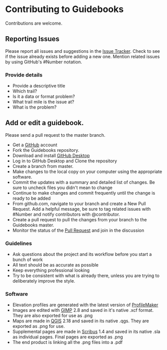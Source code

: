 # Contributing to Guidebooks

Contributions are welcome.

## Reporting Issues

Please report all issues and suggestions in the [Issue Tracker](https://github.com/nawagers/Guidebooks/issues). Check to see if the issue already exists before adding a new one. Mention related issues by using GitHub's #Number notation.

### Provide details

- Provide a descriptive title
- Which trail?
- Is it a data or format problem?
- What trail mile is the issue at?
- What is the problem?


## Add or edit a guidebook.

Please send a pull request to the master branch.

- Get a [GitHub](link) account
- Fork the Guidebooks repository.
- Download and install [GitHub Desktop](https://desktop.github.com/)
- Log in to GitHub Desktop and Clone the repository
- Create a branch from master.
- Make changes to the local copy on your computer using the appropriate software.
- Commit the updates with a summary and detailed list of changes. Be sure to uncheck files you didn't mean to change
- Continue to make changes and commit frequently until the change is ready to be added
- From github.com, navigate to your branch and create a New Pull Request. Add a helpful message, be sure to tag related issues with #Number and notify contributors with @contributor.
- Create a pull request to pull the changes from your branch to the Guidebooks master.
- Monitor the status of the [Pull Request](https://github.com/nawagers/Guidebooks/pulls) and join in the discussion

### Guidelines

- Ask questions about the project and its workflow before you start a bunch of work
- All text should be as accurate as possible
- Keep everything professional looking
- Try to be consistent with what is already there, unless you are trying to deliberately improve the style.

### Software

- Elevation profiles are generated with the latest version of [ProfileMaker](https://github.com/nawagers/ProfileMaker)
- Images are edited with [GIMP](https://www.gimp.org/) 2.8 and saved in it's native .xcf format. They are also exported for use as .png
- Maps are made in [QGIS](https://www.qgis.org/en/site/) 2.18 and saved in its native .qgs. They are exported as .png for use.
- Supplemental pages are made in [Scribus](https://www.scribus.net/) 1.4 and saved in its native .sla as individual pages. Final pages are exported as .png
- The end product is linking all the .png files into a .pdf
